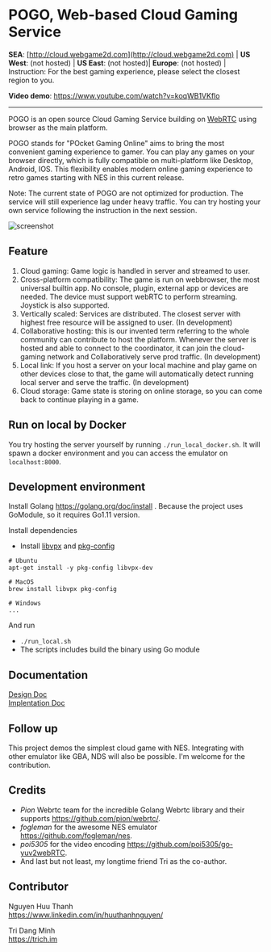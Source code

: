 # POGO, Web-based Cloud Gaming Service
**SEA**: [http://cloud.webgame2d.com](http://cloud.webgame2d.com) | **US West**: (not hosted) | **US East**: (not hosted)| **Europe**: (not hosted) | Instruction: 
For the best gaming experience, please select the closest region to you.  

**Video demo**: https://www.youtube.com/watch?v=koqWB1VKflo

---

POGO is an open source Cloud Gaming Service building on [WebRTC](https://github.com/pion) using browser as the main platform.  
  
POGO stands for "POcket Gaming Online" aims to bring the most convenient gaming experience to gamer. You can play any games on your browser directly, which is fully compatible on multi-platform like Desktop, Android, IOS. This flexibility enables modern online gaming experience to retro games starting with NES in this current release.  

Note: The current state of POGO are not optimized for production. The service will still experience lag under heavy traffic. You can try hosting your own service following the instruction in the next session.  

![screenshot](document/img/landing-page.gif)

## Feature
1. Cloud gaming: Game logic is handled in server and streamed to user.
2. Cross-platform compatibility: The game is run on webbrowser, the most universal builtin app. No console, plugin, external app or devices are needed. The device must support webRTC to perform streaming. Joystick is also supported.
3. Vertically scaled: Services are distributed. The closest server with highest free resource will be assigned to user. (In development)
4. Collaborative hosting: this is our invented term referring to the whole community can contribute to host the platform. Whenever the server is hosted and able to connect to the coordinator, it can join the cloud-gaming network and Collaboratively serve prod traffic.  (In development)
5. Local link: If you host a server on your local machine and play game on other devices close to that, the game will automatically detect running local server and serve the traffic. (In development)
6. Cloud storage: Game state is storing on online storage, so you can come back to continue playing in a game.

## Run on local by Docker

You try hosting the server yourself by running `./run_local_docker.sh`. It will spawn a docker environment and you can access the emulator on `localhost:8000`.  

## Development environment

Install Golang https://golang.org/doc/install . Because the project uses GoModule, so it requires Go1.11 version.

Install dependencies  

  * Install [libvpx](https://www.webmproject.org/code/) and [pkg-config](https://www.freedesktop.org/wiki/Software/pkg-config/)
```
# Ubuntu
apt-get install -y pkg-config libvpx-dev

# MacOS
brew install libvpx pkg-config

# Windows
...
```

And run 
  * `./run_local.sh`
  * The scripts includes build the binary using Go module

## Documentation
[Design Doc](document/)  
[Implentation Doc](document/implementation/)  

## Follow up

This project demos the simplest cloud game with NES. Integrating with other emulator like GBA, NDS will also be possible. I'm welcome for the contribution.

## Credits

* *Pion* Webrtc team for the incredible Golang Webrtc library and their supports https://github.com/pion/webrtc/.  
* *fogleman* for the awesome NES emulator https://github.com/fogleman/nes.  
* *poi5305* for the video encoding https://github.com/poi5305/go-yuv2webRTC.  
* And last but not least, my longtime friend Tri as the co-author. 

## Contributor

Nguyen Huu Thanh  
https://www.linkedin.com/in/huuthanhnguyen/  

Tri Dang Minh  
https://trich.im  


